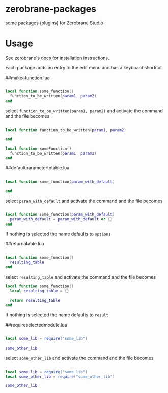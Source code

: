 # zerobrane-packages
some packages (plugins) for Zerobrane Studio


# Usage
See [zerobrane's docs](http://studio.zerobrane.com/doc-plugin#plugin-installation) for installation instructions.

Each package adds an entry to the edit menu and has a keyboard shortcut.

##makeafunction.lua

```lua

local function some_function()
  function_to_be_written(param1, param2)
end

```

select ```function_to_be_written(param1, param2)``` and activate the command and the file becomes

```lua

local function function_to_be_written(param1, param2)
  
end

local function someFunction()
  function_to_be_written(param1, param2)
end

```

##defaultparametertotable.lua

```lua

local function some_function(param_with_default)
  
end
```

select ```param_with_default``` and activate the command and the file becomes

```lua

local function some_function(param_with_default)
  param_with_default = param_with_default or {}
end

```

If nothing is selected the name defaults to ```options```

##returnatable.lua

```lua

local function some_function()
  resulting_table
end

```

select ```resulting_table``` and activate the command and the file becomes

```lua
local function some_function()
  local resulting_table = {}
  
  return resulting_table
end
```

If nothing is selected the name defaults to ```result```

##requireselectedmodule.lua

```lua

local some_lib = require("some_lib") 
 
some_other_lib


```

select ```some_other_lib``` and activate the command and the file becomes

```lua

local some_lib = require("some_lib") 
local some_other_lib = require("some_other_lib")

some_other_lib


```
